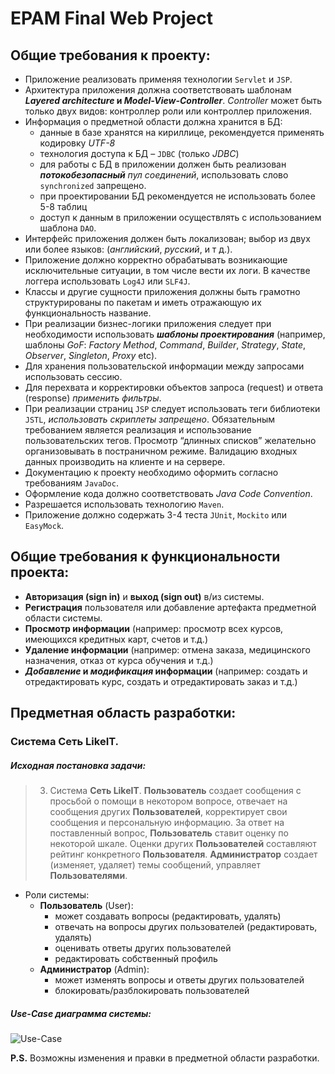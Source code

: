 # EPAM Final Web Project  
## Общие требования к проекту:
- Приложение реализовать применяя технологии `Servlet` и `JSP`.
- Архитектура приложения должна соответствовать шаблонам __*Layered architecture* и *Model-View-Controller*__. _Controller_ может быть только двух видов: контроллер роли или контроллер приложения.
- Информация о предметной области должна хранится в БД:
	+ данные в базе хранятся на кириллице, рекомендуется применять кодировку *UTF-8*
	+ технология доступа к БД – `JDBC` (только *JDBC*)
	+ для работы с БД в приложении должен быть реализован *__потокобезопасный__ пул соединений*, использовать слово `synchronized` запрещено.
	+ при проектировании БД рекомендуется не использовать более 5-8 таблиц
	+ доступ к данным в приложении осуществлять с использованием шаблона `DAO`.
- Интерфейс приложения должен быть локализован; выбор из двух или более языков: (*английский*, *русский*, и т д.).
- Приложение должно корректно обрабатывать возникающие исключительные ситуации, в том числе вести их логи. В качестве логгера использовать `Log4J` или `SLF4J`.
- Классы и другие сущности приложения должны быть грамотно структурированы по пакетам и иметь отражающую их функциональность название.
- При реализации бизнес-логики приложения следует при необходимости использовать *__шаблоны проектирования__* (например, шаблоны *GoF*: *Factory Method*, *Command*, *Builder*, *Strategy*, *State*, *Observer*, *Singleton*, *Proxy* etc).
- Для хранения пользовательской информации между запросами использовать сессию.
- Для перехвата и корректировки объектов запроса (request) и ответа (response) *применить фильтры*.
- При реализации страниц `JSP` следует использовать теги библиотеки `JSTL`, *использовать скриплеты запрещено*. Обязательным требованием является реализация и использование пользовательских тегов. Просмотр “длинных списков” желательно организовывать в постраничном режиме.
Валидацию входных данных производить на клиенте и на сервере.
- Документацию к проекту необходимо оформить согласно требованиям `JavaDoc`.
- Оформление кода должно соответствовать *Java Code Convention*.
- Разрешается использовать технологию `Maven`.
- Приложение должно содержать 3-4 теста `JUnit`, `Mockito` или `EasyMock`.  

## Общие требования к функциональности проекта:
- __Авторизация (sign in)__ и __выход (sign out)__ в/из системы.
- __Регистрация__ пользователя или добавление артефакта предметной области системы.
- __Просмотр информации__ (например: просмотр всех курсов, имеющихся кредитных карт, счетов и т.д.)
- __Удаление информации__ (например: отмена заказа, медицинского назначения, отказ от курса обучения и т.д.)
- __*Добавление* и *модификация* информации__ (например: создать и отредактировать курс, создать и отредактировать заказ и т.д.)  

## Предметная область разработки:  
### Система Сеть LikeIT.  
##### Исходная постановка задачи:  
> 3.	Система __Cеть LikeIT__. __Пользователь__ создает сообщения c просьбой о помощи в некотором вопросе, отвечает на сообщения других __Пользователей__, корректирует свои сообщения и персональную информацию. За ответ на поставленный вопрос, __Пользователь__ ставит оценку по некоторой шкале. Оценки других __Пользователей__ составляют рейтинг конкретного __Пользователя__. __Администратор__ создает (изменяет, удаляет) темы сообщений, управляет __Пользователями__.

+ Роли системы:
    - __Пользователь__ (User):
      + может создавать вопросы (редактировать, удалять)
      + отвечать на вопросы других пользователей (редактировать, удалять)
      + оценивать ответы других пользователей
      + редактировать собственный профиль
    - __Администратор__ (Admin):
      + может изменять вопросы и ответы других пользователей
      + блокировать/разблокировать пользователей
	
##### Use-Case диаграмма системы:
![Use-Case](https://raw.githubusercontent.com/Meosit/BuyBet/master/additional/use-case.png)
		
__P.S.__ Возможны изменения и правки в предметной области разработки.
